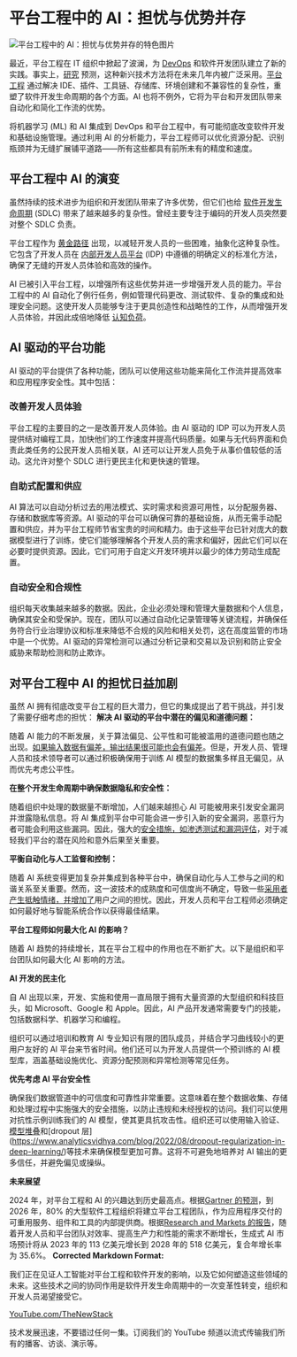# 平台工程中的 AI：担忧与优势并存

![平台工程中的 AI：担忧与优势并存的特色图片](https://cdn.thenewstack.io/media/2024/04/1e2e1784-train-1024x576.jpg)

最近，平台工程在 IT 组织中掀起了波澜，为 [DevOps](https://thenewstack.io/devops/) 和软件开发团队建立了新的实践。事实上，[研究](https://www.gartner.com/document/code/776873) 预测，这种新兴技术方法将在未来几年内被广泛采用。[平台工程](https://thenewstack.io/platform-engineering/) 通过解决 IDE、插件、工具链、存储库、环境创建和不兼容性的复杂性，重塑了软件开发生命周期的各个方面。AI 也将不例外，它将为平台和开发团队带来自动化和简化工作流的优势。

将机器学习 (ML) 和 AI 集成到 DevOps 和平台工程中，有可能彻底改变软件开发和基础设施管理。通过利用 AI 的分析能力，平台工程师可以优化资源分配、识别瓶颈并为无缝扩展铺平道路——所有这些都具有前所未有的精度和速度。

## 平台工程中 AI 的演变

虽然持续的技术进步为组织和开发团队带来了许多优势，但它们也给 [软件开发生命周期](https://thenewstack.io/security-testing-must-be-part-of-software-development-life-cycle/) (SDLC) 带来了越来越多的复杂性。曾经主要专注于编码的开发人员突然要对整个 SDLC 负责。

平台工程作为 [黄金路径](https://mia-platform.eu/blog/golden-paths-platform-engineering/) 出现，以减轻开发人员的一些困难，抽象化这种复杂性。它包含了开发人员在 [内部开发人员平台](https://mia-platform.eu/blog/internal-developer-platform-revolution/) (IDP) 中遵循的明确定义的标准化方法，确保了无缝的开发人员体验和高效的操作。

AI 已被引入平台工程，以增强所有这些优势并进一步增强开发人员的能力。平台工程中的 AI 自动化了例行任务，例如管理代码更改、测试软件、复杂的集成和处理安全问题。这使开发人员能够专注于更具创造性和战略性的工作，从而增强开发人员体验，并因此成倍地降低 [认知负荷](https://thenewstack.io/platform-engineering-reduces-cognitive-load-and-raises-developer-productivity/)。

## AI 驱动的平台功能

AI 驱动的平台提供了各种功能，团队可以使用这些功能来简化工作流并提高效率和应用程序安全性。其中包括：

### 改善开发人员体验

平台工程的主要目的之一是改善开发人员体验。由 AI 驱动的 IDP 可以为开发人员提供结对编程工具，加快他们的工作速度并提高代码质量。如果与无代码界面和负责此类任务的公民开发人员相关联，AI 还可以让开发人员免于从事价值较低的活动。这允许对整个 SDLC 进行更民主化和更快速的管理。

### 自助式配置和供应

AI 算法可以自动分析过去的用法模式、实时需求和资源可用性，以分配服务器、存储和数据库等资源。AI 驱动的平台可以确保可靠的基础设施，从而无需手动配置和供应，并为平台工程师节省宝贵的时间和精力。由于这些平台已针对庞大的数据模型进行了训练，使它们能够理解各个开发人员的需求和偏好，因此它们可以在必要时提供资源。因此，它们可用于自定义开发环境并以最少的体力劳动生成配置。

### 自动安全和合规性

组织每天收集越来越多的数据。因此，企业必须处理和管理大量数据和个人信息，确保其安全和受保护。现在，团队可以通过自动化记录管理等关键流程，并确保任务符合行业治理协议和标准来降低不合规的风险和相关处罚，这在高度监管的市场中是一个优势。AI 驱动的异常检测可以通过分析记录和交易以及识别和防止安全威胁来帮助检测和防止欺诈。

## 对平台工程中 AI 的担忧日益加剧

虽然 AI 拥有彻底改变平台工程的巨大潜力，但它的集成提出了若干挑战，并引发了需要仔细考虑的担忧：
**解决 AI 驱动的平台中潜在的偏见和道德问题：**

随着 AI 能力的不断发展，关于算法偏见、公平性和可能被滥用的道德问题也随之出现。[如果输入数据有偏差，输出结果很可能也会有偏差](https://www.sciencedirect.com/science/article/pii/S2667096823000125)。但是，开发人员、管理人员和技术领导者可以通过积极确保用于训练 AI 模型的数据集多样且无偏见，从而优先考虑公平性。

**在整个开发生命周期中确保数据隐私和安全性：**

随着组织中处理的数据量不断增加，人们越来越担心 AI 可能被用来引发安全漏洞并泄露隐私信息。将 AI 集成到平台中可能会进一步引入新的安全漏洞，恶意行为者可能会利用这些漏洞。因此，强大的[安全措施，如渗透测试和漏洞评估](https://thenewstack.io/cncf-webinar-five-recently-unearthed-kubernetes-security-vulnerabilities/)，对于减轻我们平台的潜在风险和意外后果至关重要。

**平衡自动化与人工监督和控制：**

随着 AI 系统变得更加复杂并集成到各种平台中，确保自动化与人工参与之间的和谐关系至关重要。然而，这一波技术的成熟度和可信度尚不确定，导致一些[采用者产生抵触情绪，并增加了](https://www.computerweekly.com/opinion/Security-Think-Tank-Balancing-human-oversight-with-AI-autonomy)用户之间的担忧。因此，开发人员和平台工程师必须确定如何最好地与智能系统合作以获得最佳结果。

**平台工程师如何最大化 AI 的影响？**

随着 AI 趋势的持续增长，其在平台工程中的作用也在不断扩大。以下是组织和平台团队如何最大化 AI 影响的方法。

**AI 开发的民主化**

自 AI 出现以来，开发、实施和使用一直局限于拥有大量资源的大型组织和科技巨头，如 Microsoft、Google 和 Apple。因此，AI 产品开发通常需要专门的技能，包括数据科学、机器学习和编程。

组织可以通过培训和教育 AI 专业知识有限的团队成员，并结合学习曲线较小的更用户友好的 AI 平台来节省时间。他们还可以为开发人员提供一个预训练的 AI 模型库，涵盖基础设施优化、资源分配预测和异常检测等常见任务。

**优先考虑 AI 平台安全性**

确保我们数据管道中的可信度和可靠性非常重要。这意味着在整个数据收集、存储和处理过程中实施强大的安全措施，以防止违规和未经授权的访问。我们可以使用对抗性示例训练我们的 AI 模型，使其更具抗攻击性。组织还可以使用输入验证、[模型堆叠](https://www.javatpoint.com/stacking-in-machine-learning#:~:text=Stacking%20is%20one%20of%20the,new%20model%20with%20improved%20performance.)和[dropout 层](https://www.analyticsvidhya.com/blog/2022/08/dropout-regularization-in-deep-learning/)等技术来确保模型更加可靠。这将不可避免地培养对 AI 输出的更多信任，并避免偏见或操纵。

**未来展望**

2024 年，对平台工程和 AI 的兴趣达到历史最高点。根据[Gartner 的预测](https://www.transposit.com/resources/2024-gartner-how-platform-engineering-teams-can-augment-devops-with-ai/#:~:text=%22AI%20is%20poised%20to%20shape,optimize%20the%20software%20delivery%20infrastructure.%22)，到 2026 年，80% 的大型软件工程组织将建立平台工程团队，作为应用程序交付的可重用服务、组件和工具的内部提供商。根据[Research and Markets 的报告](https://www.researchandmarkets.com/reports/5775046/generative-ai-market-offering-software?utm_source=GNE&utm_medium=PressRelease&utm_code=tps8nr&utm_campaign=1845354+-+Rapid+Growth+of+Large+Language+Models+Drives+Generative+AI+Market+to+Projected+%2451.8+Billion+by+2028&utm_exec=jamu273prdhttps://www.researchandmarkets.com/reports/5775046/generative-ai-market-offering-software?utm_source=GNE&utm_medium=PressRelease&utm_code=tps8nr&utm_campaign=1845354+-+Rapid+Growth+of+Large+Language+Models+Drives+Generative+AI+Market+to+Projected+%2451.8+Billion+by+2028&utm_exec=jamu273prd&utm_content=inline-mention)，随着开发人员和平台团队对效率、提高生产力和性能的需求不断增长，生成式 AI 市场预计将从 2023 年的 113 亿美元增长到 2028 年的 518 亿美元，复合年增长率为 35.6%。
**Corrected Markdown Format:**

我们正在见证人工智能对平台工程和软件开发的影响，以及它如何塑造这些领域的未来。这些技术之间的协同作用是软件开发生命周期中的一次变革性转变，组织和开发人员渴望接受它。

[YouTube.com/TheNewStack](https://youtube.com/thenewstack?sub_confirmation=1)

技术发展迅速，不要错过任何一集。订阅我们的 YouTube 频道以流式传输我们所有的播客、访谈、演示等。